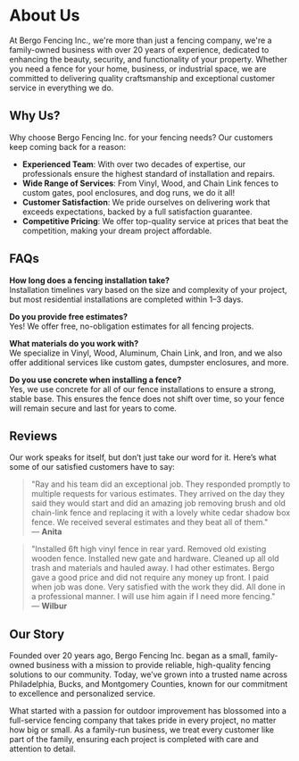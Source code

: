 # About Us

At Bergo Fencing Inc., we're more than just a fencing company, we're a family-owned business with over 20 years of experience, dedicated to enhancing the beauty, security, and functionality of your property. Whether you need a fence for your home, business, or industrial space, we are committed to delivering quality craftsmanship and exceptional customer service in everything we do.

## Why Us?

Why choose Bergo Fencing Inc. for your fencing needs? Our customers keep coming back for a reason:

- **Experienced Team**: With over two decades of expertise, our professionals ensure the highest standard of installation and repairs.
- **Wide Range of Services**: From Vinyl, Wood, and Chain Link fences to custom gates, pool enclosures, and dog runs, we do it all!
- **Customer Satisfaction**: We pride ourselves on delivering work that exceeds expectations, backed by a full satisfaction guarantee.
- **Competitive Pricing**: We offer top-quality service at prices that beat the competition, making your dream project affordable.

## FAQs

**How long does a fencing installation take?**  
Installation timelines vary based on the size and complexity of your project, but most residential installations are completed within 1–3 days.

**Do you provide free estimates?**  
Yes! We offer free, no-obligation estimates for all fencing projects.

**What materials do you work with?**  
We specialize in Vinyl, Wood, Aluminum, Chain Link, and Iron, and we also offer additional services like custom gates, dumpster enclosures, and more.

**Do you use concrete when installing a fence?**  
Yes, we use concrete for all of our fence installations to ensure a strong, stable base. This ensures the fence does not shift over time, so your fence will remain secure and last for years to come.

## Reviews

Our work speaks for itself, but don’t just take our word for it. Here’s what some of our satisfied customers have to say:

> "Ray and his team did an exceptional job. They responded promptly to multiple requests for various estimates. They arrived on the day they said they would start and did an amazing job removing brush and old chain-link fence and replacing it with a lovely white cedar shadow box fence. We received several estimates and they beat all of them."  
— **Anita**

> "Installed 6ft high vinyl fence in rear yard. Removed old existing wooden fence. Installed new gate and hardware. Cleaned up all old trash and materials and hauled away. I had other estimates. Bergo gave a good price and did not require any money up front. I paid when job was done. Very satisfied with the work they did. All done in a professional manner. I will use him again if I need more fencing."  
— **Wilbur**

## Our Story

Founded over 20 years ago, Bergo Fencing Inc. began as a small, family-owned business with a mission to provide reliable, high-quality fencing solutions to our community. Today, we’ve grown into a trusted name across Philadelphia, Bucks, and Montgomery Counties, known for our commitment to excellence and personalized service.

What started with a passion for outdoor improvement has blossomed into a full-service fencing company that takes pride in every project, no matter how big or small. As a family-run business, we treat every customer like part of the family, ensuring each project is completed with care and attention to detail.